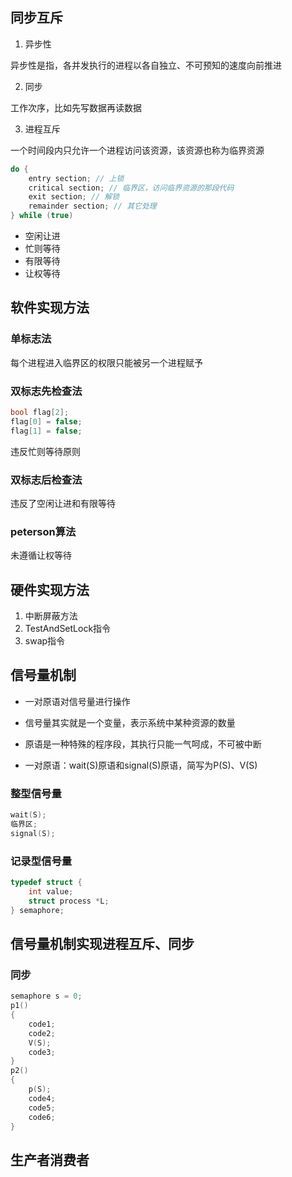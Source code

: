 ## 同步互斥

1. 异步性

异步性是指，各并发执行的进程以各自独立、不可预知的速度向前推进

2. 同步

工作次序，比如先写数据再读数据

3. 进程互斥

一个时间段内只允许一个进程访问该资源，该资源也称为临界资源

```cpp
do {
    entry section; // 上锁
    critical section; // 临界区，访问临界资源的那段代码
    exit section; // 解锁
    remainder section; // 其它处理
} while (true)
```

* 空闲让进
* 忙则等待
* 有限等待
* 让权等待

## 软件实现方法

### 单标志法

每个进程进入临界区的权限只能被另一个进程赋予

### 双标志先检查法

```cpp
bool flag[2];
flag[0] = false;
flag[1] = false;
```

违反忙则等待原则

### 双标志后检查法

违反了空闲让进和有限等待

### peterson算法

未遵循让权等待

## 硬件实现方法

1. 中断屏蔽方法
2. TestAndSetLock指令
3. swap指令

## 信号量机制

* 一对原语对信号量进行操作

* 信号量其实就是一个变量，表示系统中某种资源的数量

* 原语是一种特殊的程序段，其执行只能一气呵成，不可被中断
* 一对原语：wait(S)原语和signal(S)原语，简写为P(S)、V(S)

### 整型信号量

```cpp
wait(S);
临界区;
signal(S);
```

### 记录型信号量

```cpp
typedef struct {
    int value;
    struct process *L;
} semaphore;
```

## 信号量机制实现进程互斥、同步

### 同步

```cpp
semaphore s = 0;
p1()
{
    code1;
    code2;
    V(S);
    code3;
}
p2()
{
    p(S);
    code4;
    code5;
    code6;
}
```

## 生产者消费者



